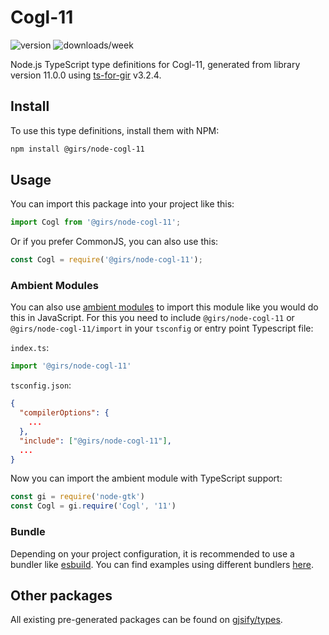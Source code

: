 
# Cogl-11

![version](https://img.shields.io/npm/v/@girs/node-cogl-11)
![downloads/week](https://img.shields.io/npm/dw/@girs/node-cogl-11)


Node.js TypeScript type definitions for Cogl-11, generated from library version 11.0.0 using [ts-for-gir](https://github.com/gjsify/ts-for-gir) v3.2.4.


## Install

To use this type definitions, install them with NPM:
```bash
npm install @girs/node-cogl-11
```

## Usage

You can import this package into your project like this:
```ts
import Cogl from '@girs/node-cogl-11';
```

Or if you prefer CommonJS, you can also use this:
```ts
const Cogl = require('@girs/node-cogl-11');
```

### Ambient Modules

You can also use [ambient modules](https://github.com/gjsify/ts-for-gir/tree/main/packages/cli#ambient-modules) to import this module like you would do this in JavaScript.
For this you need to include `@girs/node-cogl-11` or `@girs/node-cogl-11/import` in your `tsconfig` or entry point Typescript file:

`index.ts`:
```ts
import '@girs/node-cogl-11'
```

`tsconfig.json`:
```json
{
  "compilerOptions": {
    ...
  },
  "include": ["@girs/node-cogl-11"],
  ...
}
```

Now you can import the ambient module with TypeScript support: 

```ts
const gi = require('node-gtk')
const Cogl = gi.require('Cogl', '11')
```


### Bundle

Depending on your project configuration, it is recommended to use a bundler like [esbuild](https://esbuild.github.io/). You can find examples using different bundlers [here](https://github.com/gjsify/ts-for-gir/tree/main/examples).

## Other packages

All existing pre-generated packages can be found on [gjsify/types](https://github.com/gjsify/types).

